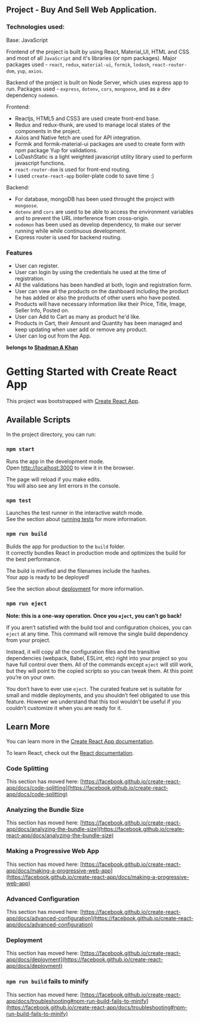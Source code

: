 ## Project - Buy And Sell Web Application.

### Technologies used:

Base: JavaScript

Frontend of the project is built by using React, Material_UI, HTML and CSS and most of all `JavaScript` and it's libraries (or npm packages).
Major packages used - `react`, `redux`, `material-ui`, `formik`, `lodash`, `react-router-dom`, `yup`, `axios`.

Backend of the project is built on Node Server, which uses express app to run.
Packages used - `express`, `dotenv`, `cors`, `mongoose`, and as a dev dependency `nodemon`.

Frontend:
- Reactjs, HTML5 and CSS3 are used create front-end base.
- Redux and redux-thunk, are used to manage local states of the components in the project.
- Axios and Native fetch are used for API integration.
- Formik and formik-material-ui packages are used to create form with npm package Yup for validations.
- LoDashStatic is a light weighted javascript utility library used to perform javascript functions.
- `react-router-dom` is used for front-end routing.
- I used `create-react-app` boiler-plate code to save time :)

Backend:
- For database, mongoDB has been used throught the project with `mongoose`.
- `dotenv` and `cors` are used to be able to access the environment variables and to prevent the URL interference from cross-origin.
- `nodemon` has been used as develop dependency, to make our server running while while continuous development.
- Express router is used for backend routing.


### Features

- User can register.
- User can login by using the credentials he used at the time of registration.
- All the validations has been handled at both, login and registration form.
- User can view all the products on the dashboard including the product he has added or also the products of other users who have posted.
- Products will have necessary information like their Price, Title, Image, Seller Info, Posted on.
- User can Add to Cart as many as product he'd like.
- Products in Cart, their Amount and Quantity has been managed and keep updating when user add or remove any product.
- User can log out from the App.


**belongs to [Shadman A Khan](https://github.com/shadmankhan/)**




# Getting Started with Create React App

This project was bootstrapped with [Create React App](https://github.com/facebook/create-react-app).

## Available Scripts

In the project directory, you can run:

### `npm start`

Runs the app in the development mode.\
Open [http://localhost:3000](http://localhost:3000) to view it in the browser.

The page will reload if you make edits.\
You will also see any lint errors in the console.

### `npm test`

Launches the test runner in the interactive watch mode.\
See the section about [running tests](https://facebook.github.io/create-react-app/docs/running-tests) for more information.

### `npm run build`

Builds the app for production to the `build` folder.\
It correctly bundles React in production mode and optimizes the build for the best performance.

The build is minified and the filenames include the hashes.\
Your app is ready to be deployed!

See the section about [deployment](https://facebook.github.io/create-react-app/docs/deployment) for more information.

### `npm run eject`

**Note: this is a one-way operation. Once you `eject`, you can’t go back!**

If you aren’t satisfied with the build tool and configuration choices, you can `eject` at any time. This command will remove the single build dependency from your project.

Instead, it will copy all the configuration files and the transitive dependencies (webpack, Babel, ESLint, etc) right into your project so you have full control over them. All of the commands except `eject` will still work, but they will point to the copied scripts so you can tweak them. At this point you’re on your own.

You don’t have to ever use `eject`. The curated feature set is suitable for small and middle deployments, and you shouldn’t feel obligated to use this feature. However we understand that this tool wouldn’t be useful if you couldn’t customize it when you are ready for it.

## Learn More

You can learn more in the [Create React App documentation](https://facebook.github.io/create-react-app/docs/getting-started).

To learn React, check out the [React documentation](https://reactjs.org/).

### Code Splitting

This section has moved here: [https://facebook.github.io/create-react-app/docs/code-splitting](https://facebook.github.io/create-react-app/docs/code-splitting)

### Analyzing the Bundle Size

This section has moved here: [https://facebook.github.io/create-react-app/docs/analyzing-the-bundle-size](https://facebook.github.io/create-react-app/docs/analyzing-the-bundle-size)

### Making a Progressive Web App

This section has moved here: [https://facebook.github.io/create-react-app/docs/making-a-progressive-web-app](https://facebook.github.io/create-react-app/docs/making-a-progressive-web-app)

### Advanced Configuration

This section has moved here: [https://facebook.github.io/create-react-app/docs/advanced-configuration](https://facebook.github.io/create-react-app/docs/advanced-configuration)

### Deployment

This section has moved here: [https://facebook.github.io/create-react-app/docs/deployment](https://facebook.github.io/create-react-app/docs/deployment)

### `npm run build` fails to minify

This section has moved here: [https://facebook.github.io/create-react-app/docs/troubleshooting#npm-run-build-fails-to-minify](https://facebook.github.io/create-react-app/docs/troubleshooting#npm-run-build-fails-to-minify)

